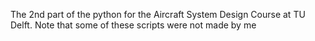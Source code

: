 The 2nd part of the python for the Aircraft System Design Course at TU Delft. Note that some of these scripts were not made by me
